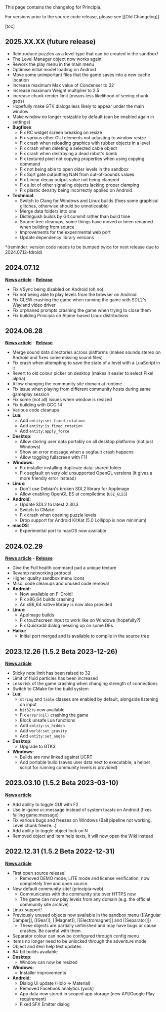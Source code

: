 This page contains the changelog for Principia.

For versions prior to the source code release, please see [[Old Changelog]].

[toc]

## 2025.XX.XX (future release)
- Reintroduce puzzles as a level type that can be created in the sandbox!
- The Level Manager object now works again!
- Rework the play menu in the main menu
- Optimise initial model loading on Android
- Move some unimportant files that the game saves into a new cache location
- Increase maximum Max value of Condenser to 32
- Increase maximum Weight multiplier to 2.5
- Increase chunk render limit (means less likelihood of seeing chunk gaps)
- Hopefully make GTK dialogs less likely to appear under the main window
- Make window no longer resizable by default (can be enabled again in settings)
- **Bugfixes**:
  - Fix RC widget screen breaking on resize
  - Fix various other GUI elements not adjusting to window resize
  - Fix crash when reloading graphics with rubber objects in a level
  - Fix crash when deleting a selected cable object
  - Fix crash when destroying a dead robot's bomb
  - Fix textured pixel not copying properties when using copying command
  - Fix not being able to open older levels in the sandbox
  - Fix Sqrt gate outputting NaN from out-of-bounds values
  - Fix Linear decay output value not being clamped
  - Fix a lot of other signaling objects lacking proper clamping
  - Fix plastic density being incorrectly applied on Android
- **Technical**:
  - Switch to Clang for Windows and Linux builds (fixes some graphical glitches, otherwise should be unnoticeable)
  - Merge data folders into one
  - Distinguish builds by Git commit rather than build time
  - Source tree cleanups, some things have moved or been renamed when building from source
  - Improvements for the experimental web port
  - Update dependency library versions

*(reminder: version code needs to be bumped twice for next release due to 2024.07.12-fdroid)

## 2024.07.12
**[News article](https://principia-web.se/news/16)** - **[Release](https://github.com/Bithack/principia/releases/tag/2024.07.12)**

- Fix VSync being disabled on Android (oh no)
- Fix not being able to play levels from the browser on Android
- Fix GLEW crashing the game when running the game with SDL2's Wayland video driver
- Fix orphaned prompts crashing the game when trying to close them
- Fix building Principia on Alpine-based Linux distributions

## 2024.06.28
**[News article](https://principia-web.se/news/15)** - **[Release](https://github.com/Bithack/principia/releases/tag/2024.06.28)**

- Merge sound data directories across platforms (makes sounds stereo on Android and fixes some missing sound files)
- Fix crash when attempting to save the state of a level with a LuaScript in it
- Revert to old colour picker on desktop (makes it easier to select Pixel alpha)
- Allow changing the community site domain at runtime
- Fix issue when playing from different community hosts during same gameplay session
- Fix some (not all) issues when window is resized
- Fix building with GCC 14
- Various code cleanups
- **Lua:**
  - Add `entity:set_fixed_rotation`
  - Add `entity:is_fixed_rotation`
  - Add `entity:apply_force`
- **Desktop:**
  - Allow storing user data portably on all desktop platforms (not just Windows)
  - Show an error message when a segfault crash happens
  - Allow toggling fullscreen with F11
- **Windows:**
  - Fix installer installing duplicate data-shared folder
  - Fix segfault on very old unsupported OpenGL versions (it gives a more friendly error instead)
- **Linux:**
  - Don't use Debian's broken SDL2 library for AppImage
  - Allow enabling OpenGL ES at compiletime (`USE_GLES`)
- **Android:**
  - Update SDL2 to latest 2.30.3
  - Switch to CMake
  - Fix crash when opening puzzle levels
  - Drop support for Android KitKat (5.0 Lollipop is now minimum)
- **macOS:**
  - Experimental port to macOS now available

## 2024.02.29
**[News article](https://principia-web.se/news/13)** - **[Release](https://github.com/Bithack/principia/releases/tag/2024.02.29)**

- Give the Full health command pad a unique texture
- Revamp networking protocol
- Higher quality sandbox menu icons
- Misc. code cleanups and unused code removal
- **Android:**
  - Now available on F-Droid!
  - Fix x86_64 builds crashing
  - An x86_64 native library is now also provided
- **Linux:**
  - AppImage builds
  - Fix touchscreen input to work like on Windows (hopefully?)
  - Fix Quickadd dialog messing up on some DEs
- **Haiku:**
  - Initial port merged and is available to compile in the source tree

## 2023.12.26 (1.5.2 Beta 2023-12-26)
**[News article](https://principia-web.se/news/12)**

- Sticky note limit has been raised to 32
- Limit of fluid particles has been increased
- Less risk of the game crashing when changing strength of connections
- Switch to CMake for the build system
- **Lua:**
  - `string` and `table` classes are enabled by default, alongside listening on input
  - `bit32` is now available
  - Fix `error(nil)` crashing the game
  - Block unsafe Lua functions
  - Add `entity:is_hidden`
  - Add `world:set_gravity`
  - Add `entity:set_angle`
- **Desktop:**
  - Upgrade to GTK3
- **Windows:**
  - Builds are now linked against UCRT
  - Add portable build (saves user data next to executable, a helper script for running community levels is provided)

## 2023.03.10 (1.5.2 Beta 2023-03-10)
**[News article](https://principia-web.se/news/9)**

- Add ability to toggle GUI with F2
- Use in-game ui::message instead of system toasts on Android (fixes failing game:message)
- Fix various bugs and freezes on Windows (Ball pipeline not working, Level chunk freeze...)
- Add ability to toggle object lock on N
- Removed object and item help texts, it will now open the Wiki instead

## 2022.12.31 (1.5.2 Beta 2022-12-31)
**[News article](https://principia-web.se/news/8)**

- First open source release!
  - Removed DEMO mode, LITE mode and license verification, now completely free and open source.
- New default community site! (principia-web)
  - Communicates with the community site over HTTPS now
  - The game can now play levels from any domain (e.g. the official community site archive)
- Linux support!
- Previously unused objects now available in the sandbox menu ([[Angular Damper]], [[Gear]], [[Magnet]], [[Electromagnet]] and [[Separator]])
  - These objects are partially unfinished and may have bugs or cause crashes. Be careful with them.
- Separator colour can now be configured through config menu
- Items no longer need to be unlocked through the adventure mode
- Object and item help text updates
- 64-bit builds available
- **Desktop:**
  - Window can now be resized
- **Windows:**
  - Installer improvements
- **Android:**
  - Dialog UI update (Holo -> Material)
  - Removed Facebook analytics (yuck)
  - App data now stored in scoped app storage (new API/Google Play requirement)
  - Fixed SFX Emitter dialog
